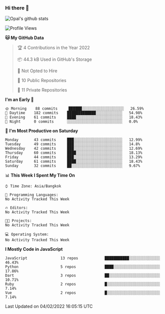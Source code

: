### Hi there 👋

![Opal's github stats](https://github-readme-stats.vercel.app/api?username=coolkidneversleep&count_private=true&show_icons=true&theme=radical)


<!--START_SECTION:waka-->
![Profile Views](http://img.shields.io/badge/Profile%20Views-0-blue)

**🐱 My GitHub Data** 

> 🏆 4 Contributions in the Year 2022
 > 
> 📦 44.3 kB Used in GitHub's Storage 
 > 
> 🚫 Not Opted to Hire
 > 
> 📜 10 Public Repositories 
 > 
> 🔑 11 Private Repositories  
 > 
**I'm an Early 🐤** 

```text
🌞 Morning    88 commits     ██████░░░░░░░░░░░░░░░░░░░   26.59% 
🌆 Daytime    182 commits    █████████████░░░░░░░░░░░░   54.98% 
🌃 Evening    61 commits     ████░░░░░░░░░░░░░░░░░░░░░   18.43% 
🌙 Night      0 commits      ░░░░░░░░░░░░░░░░░░░░░░░░░   0.0%

```
📅 **I'm Most Productive on Saturday** 

```text
Monday       43 commits     ███░░░░░░░░░░░░░░░░░░░░░░   12.99% 
Tuesday      49 commits     ███░░░░░░░░░░░░░░░░░░░░░░   14.8% 
Wednesday    42 commits     ███░░░░░░░░░░░░░░░░░░░░░░   12.69% 
Thursday     60 commits     ████░░░░░░░░░░░░░░░░░░░░░   18.13% 
Friday       44 commits     ███░░░░░░░░░░░░░░░░░░░░░░   13.29% 
Saturday     61 commits     ████░░░░░░░░░░░░░░░░░░░░░   18.43% 
Sunday       32 commits     ██░░░░░░░░░░░░░░░░░░░░░░░   9.67%

```


📊 **This Week I Spent My Time On** 

```text
⌚︎ Time Zone: Asia/Bangkok

💬 Programming Languages: 
No Activity Tracked This Week

🔥 Editors: 
No Activity Tracked This Week

🐱‍💻 Projects: 
No Activity Tracked This Week

💻 Operating System: 
No Activity Tracked This Week

```

**I Mostly Code in JavaScript** 

```text
JavaScript               13 repos            ███████████░░░░░░░░░░░░░░   46.43% 
Python                   5 repos             ████░░░░░░░░░░░░░░░░░░░░░   17.86% 
Dart                     3 repos             ██░░░░░░░░░░░░░░░░░░░░░░░   10.71% 
Ruby                     2 repos             █░░░░░░░░░░░░░░░░░░░░░░░░   7.14% 
Vue                      2 repos             █░░░░░░░░░░░░░░░░░░░░░░░░   7.14%

```



 Last Updated on 04/02/2022 16:05:15 UTC
<!--END_SECTION:waka-->
